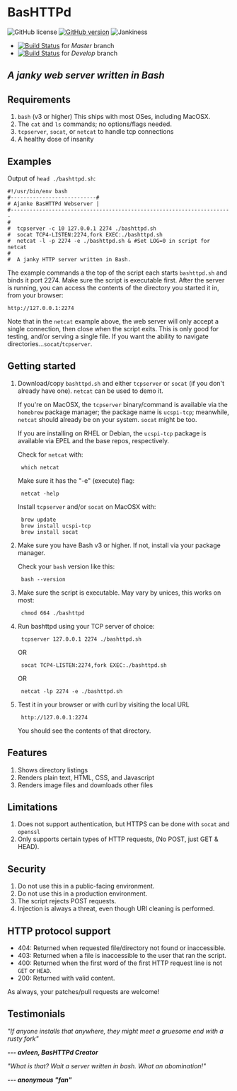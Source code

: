# BasHTTPd
![GitHub license](https://img.shields.io/badge/license-MIT-blue.svg)
[![GitHub version](https://badge.fury.io/gh/AjankeFoundation%2Fbashttpd.svg)](https://badge.fury.io/gh/AjankeFoundation%2Fbashttpd)
![Jankiness](https://img.shields.io/badge/jankiness-very-orange.svg)

- [![Build Status](https://travis-ci.org/AjankeFoundation/bashttpd.svg?branch=master)](https://travis-ci.org/AjankeFoundation/bashttpd) for *Master* branch
- [![Build Status](https://travis-ci.org/AjankeFoundation/bashttpd.svg?branch=develop)](https://travis-ci.org/AjankeFoundation/bashttpd) for *Develop* branch

## *A janky web server written in Bash*

Requirements
-------------

  1. `bash` (v3 or higher) This ships with most OSes, including MacOSX.
  2. The `cat` and `ls` commands; no options/flags needed.
  3. `tcpserver`, `socat`, or `netcat` to handle tcp connections 
  4. A healthy dose of insanity

Examples
---------

Output of `head ./bashttpd.sh`:

    #!/usr/bin/env bash
    #---------------------------#
    # Ajanke BasHTTPd Webserver |
    #----------------------------------------------------------------------
    #
    #  tcpserver -c 10 127.0.0.1 2274 ./bashttpd.sh
    #  socat TCP4-LISTEN:2274,fork EXEC:./bashttpd.sh
    #  netcat -l -p 2274 -e ./bashttpd.sh & #Set LOG=0 in script for netcat
    #
    #  A janky HTTP server written in Bash.

The example commands a the top of the script each starts `bashttpd.sh` and binds it port 2274. Make sure the script is executable first.
After the server is running, you can access the contents of the directory you started it in, from your browser:

    http://127.0.0.1:2274

Note that in the `netcat` example above, the web server will only accept a single connection, then close when the script exits. 
This is only good for testing, and/or serving a single file. If you want the ability to navigate directories...`socat`/`tcpserver`.

Getting started
----------------

  1. Download/copy `bashttpd.sh` and either `tcpserver` or `socat` (if you don't already have one). `netcat` can be used to demo it.
  
      If you're on MacOSX, the `tcpserver` binary/command is available via the `homebrew` package manager;
      the package name is `ucspi-tcp`; meanwhile, `netcat` should already be on your system. `socat` might be too.
      
      If you are installing on RHEL or Debian, the `ucspi-tcp` package is available via EPEL and the base repos, respectively.

      Check for `netcat` with:
      
          which netcat

      Make sure it has the "-e" (execute) flag:

          netcat -help
          
      Install `tcpserver` and/or `socat` on MacOSX with:
      
          brew update
          brew install ucspi-tcp
          brew install socat
          
  2. Make sure you have Bash v3 or higher. If not, install via your package manager.
  
      Check your `bash` version like this:
        
          bash --version
          
  3. Make sure the script is executable. May vary by unices, this works on most:
  
          chmod 664 ./bashttpd
  
  4. Run bashttpd using your TCP server of choice:
  
          tcpserver 127.0.0.1 2274 ./bashttpd.sh

      OR 

          socat TCP4-LISTEN:2274,fork EXEC:./bashttpd.sh

      OR         
      
          netcat -lp 2274 -e ./bashttpd.sh
  
  5. Test it in your browser or with curl by visiting the local URL
  
          http://127.0.0.1:2274

      You should see the contents of that directory.
      
Features
---------

  1. Shows directory listings
  2. Renders plain text, HTML, CSS, and Javascript
  3. Renders image files and downloads other files

Limitations
------------

  1. Does not support authentication, but HTTPS can be done with `socat` and `openssl`
  2. Only supports certain types of HTTP requests, (No POST, just GET & HEAD).

Security
--------

  1. Do not use this in a public-facing environment.
  2. Do not use this in a production environment.
  3. The script rejects POST requests.
  4. Injection is always a threat, even though URI cleaning is performed.

HTTP protocol support
---------------------

  - 404: Returned when requested file/directory not found or inaccessible.
  - 403: Returned when a file is inaccessible to the user that ran the script.
  - 400: Returned when the first word of the first HTTP request line is not `GET` or `HEAD`.
  - 200: Returned with valid content.

As always, your patches/pull requests are welcome!

Testimonials
------------

*"If anyone installs that anywhere, they might meet a gruesome end with a rusty fork"*

  ***--- avleen, BasHTTPd Creator***

*"What is that? Wait a server written in bash. What an abomination!"*

  ***--- anonymous "fan"***
